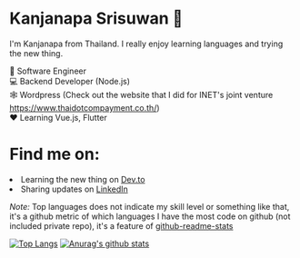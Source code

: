# Kanjanapa Srisuwan 👋

I'm Kanjanapa from Thailand. I really enjoy learning languages and trying the new thing.<br>

💼 Software Engineer <br>
💻 Backend Developer (Node.js)<br>
🕸  Wordpress (Check out the website that I did for INET's joint venture https://www.thaidotcompayment.co.th/)<br>
❤  Learning Vue.js, Flutter<br>

# Find me on: 
  <li>Learning the new thing on <a href="https://dev.to/korsino">Dev.to<a>
  <li>Sharing updates on <a href="https://www.linkedin.com/in/kanjanapa-srisuwan/">LinkedIn</a>
  
<i>Note:</i> Top languages does not indicate my skill level or something like that, it's a github metric of which languages I have the most code on github (not included private repo), it's a feature of <a href="https://github.com/anuraghazra/github-readme-stats">github-readme-stats</a><br>


[![Top Langs](https://github-readme-stats.vercel.app/api/top-langs/?username=korsino&theme=radical)](https://github.com/anuraghazra/github-readme-stats)
[![Anurag's github stats](https://github-readme-stats.vercel.app/api?username=korsino&show_icons=true&theme=radical)](https://github.com/anuraghazra/github-readme-stats)
